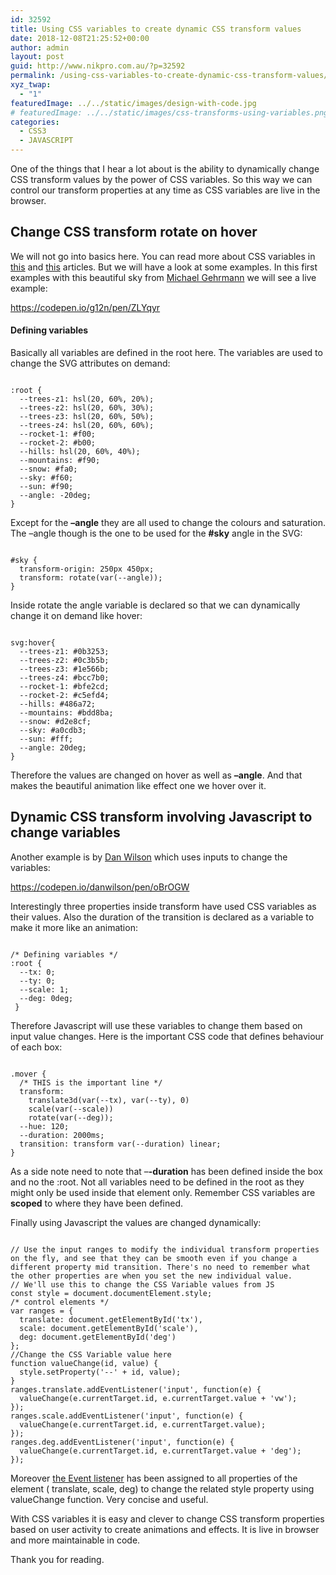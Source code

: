 ```yaml
---
id: 32592
title: Using CSS variables to create dynamic CSS transform values
date: 2018-12-08T21:25:52+00:00
author: admin
layout: post
guid: http://www.nikpro.com.au/?p=32592
permalink: /using-css-variables-to-create-dynamic-css-transform-values/
xyz_twap:
  - "1"
featuredImage: ../../static/images/design-with-code.jpg
# featuredImage: ../../static/images/css-transforms-using-variables.png
categories:
  - CSS3
  - JAVASCRIPT
---
```


One of the things that I hear a lot about is the ability to dynamically change CSS transform values by the power of CSS variables. So this way we can control our transform properties at any time as CSS variables are live in the browser.

## Change CSS transform rotate on hover

We will not go into basics here. You can read more about CSS variables in [this](http://www.nikpro.com.au/what-are-css-variables-and-their-differences-with-css-preprocessors/) and [this](http://www.nikpro.com.au/css-custom-properties-or-variables-with-more-examples/) articles. But we will have a look at some examples. In this first examples with this beautiful sky from&nbsp;<a rel="noreferrer noopener" aria-label="We will not go into basics here. You can read more about CSS variables in this and this articles. But we will have a look at some examples. In this first examples with this beautiful sky from&nbsp;Michael Gehrmann (opens in a new tab)" href="https://codepen.io/g12n/" target="_blank">Michael Gehrmann</a>&nbsp;we will see a live example:

https://codepen.io/g12n/pen/ZLYqyr

#### Defining variables

Basically all variables are defined in the root here. The variables are used to change the SVG attributes on demand:

```

:root {
  --trees-z1: hsl(20, 60%, 20%);
  --trees-z2: hsl(20, 60%, 30%);
  --trees-z3: hsl(20, 60%, 50%);
  --trees-z4: hsl(20, 60%, 60%);
  --rocket-1: #f00;
  --rocket-2: #b00;
  --hills: hsl(20, 60%, 40%);
  --mountains: #f90;
  --snow: #fa0;
  --sky: #f60;
  --sun: #f90;
  --angle: -20deg;
}

```

Except for the **&#8211;angle** they are all used to change the colours and saturation. The &#8211;angle though is the one to be used for the **#sky** angle in the SVG:

```

#sky {
  transform-origin: 250px 450px;
  transform: rotate(var(--angle));
}

```

Inside rotate the angle variable is declared so that we can dynamically change it on demand like hover:

```

svg:hover{
  --trees-z1: #0b3253;
  --trees-z2: #0c3b5b;
  --trees-z3: #1e566b;
  --trees-z4: #bcc7b0;
  --rocket-1: #bfe2cd;
  --rocket-2: #c5efd4;
  --hills: #486a72;
  --mountains: #bdd8ba;
  --snow: #d2e8cf;
  --sky: #a0cdb3;
  --sun: #fff;
  --angle: 20deg;
}

```

Therefore the values are changed on hover as well as **&#8211;angle**. And that makes the beautiful animation like effect one we hover over it.&nbsp;

## Dynamic CSS transform involving Javascript to change variables

Another example is by <a rel="noreferrer noopener" aria-label="Another example is by Dan Wilson (opens in a new tab)" href="https://codepen.io/danwilson/" target="_blank">Dan Wilson</a>&nbsp;which uses inputs to change the variables:

https://codepen.io/danwilson/pen/oBrOGW

Interestingly three properties inside transform have used CSS variables as their values. Also the duration of the transition is declared as a variable to make it more like an animation:

```

/* Defining variables */
:root {
  --tx: 0;
  --ty: 0;
  --scale: 1;
  --deg: 0deg;
 }

```

Therefore Javascript will use these variables to change them based on input value changes. Here is the important CSS code that defines behaviour of each box:

```

.mover {
  /* THIS is the important line */
  transform:
    translate3d(var(--tx), var(--ty), 0)
    scale(var(--scale))
    rotate(var(--deg));
  --hue: 120;
  --duration: 2000ms;
  transition: transform var(--duration) linear;
}

```

As a side note need to note that &#8211;**-duration** has been defined inside the box and no the :root. Not all variables need to be defined in the root as they might only be used inside that element only. Remember CSS variables are **scoped** to where they have been defined.

Finally using Javascript the values are changed dynamically:

```

// Use the input ranges to modify the individual transform properties on the fly, and see that they can be smooth even if you change a different property mid transition. There's no need to remember what the other properties are when you set the new individual value.
// We'll use this to change the CSS Variable values from JS
const style = document.documentElement.style;
/* control elements */
var ranges = {
  translate: document.getElementById('tx'),
  scale: document.getElementById('scale'),
  deg: document.getElementById('deg')
};
//Change the CSS Variable value here
function valueChange(id, value) {
  style.setProperty('--' + id, value);
}
ranges.translate.addEventListener('input', function(e) {
  valueChange(e.currentTarget.id, e.currentTarget.value + 'vw');
});
ranges.scale.addEventListener('input', function(e) {
  valueChange(e.currentTarget.id, e.currentTarget.value);
});
ranges.deg.addEventListener('input', function(e) {
  valueChange(e.currentTarget.id, e.currentTarget.value + 'deg');
});

```

Moreover [the Event listener](http://www.nikpro.com.au/event-handlers-and-event-listeners-in-javascript-part-1/)&nbsp;has been assigned to all properties of the element ( translate, scale, deg) to change the related style property using valueChange function. Very concise and useful.

With CSS variables it is easy and clever to change CSS transform properties based on user activity to create animations and effects. It is live in browser and more maintainable in code.

Thank you for reading.
